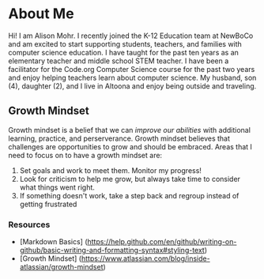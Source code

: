 # About Me
Hi! I am Alison Mohr. I recently joined the K-12 Education team at NewBoCo and am excited to start supporting students, teachers, and families with computer science education. I have taught for the past ten years as an elementary teacher and middle school STEM teacher. I have been a facilitator for the Code.org Computer Science course for the past two years and enjoy helping teachers learn about computer science. My husband, son (4), daughter (2), and I live in Altoona and enjoy being outside and traveling. 

## Growth Mindset
Growth mindset is a belief that we can *improve our abilities* with additional learning, practice, and perserverance. Growth mindset believes that challenges are opportunities to grow and should be embraced. Areas that I need to focus on to have a growth mindset are: 
1. Set goals and work to meet them. Monitor my progress!
2. Look for criticism to help me grow, but always take time to consider what things went right. 
3. If something doesn't work, take a step back and regroup instead of getting frustrated

### Resources 
- [Markdown Basics] (https://help.github.com/en/github/writing-on-github/basic-writing-and-formatting-syntax#styling-text)
- [Growth Mindset] (https://www.atlassian.com/blog/inside-atlassian/growth-mindset)
